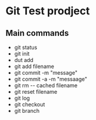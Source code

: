 # Git Test prodject

## Main commands

- git status
- git init
- dut add
- git add filename
- git commit -m "message"
- git commit -a -m "messaage"
- git rm -- cached filename
- git reset filename
- git log
- git checkout
- git branch
